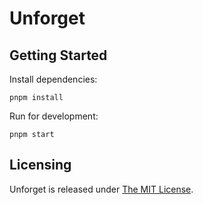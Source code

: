 # Unforget

## Getting Started

Install dependencies:

```shell
pnpm install
```

Run for development:

```shell
pnpm start
```

## Licensing

Unforget is released under [The MIT License](./LICENSE.md).
